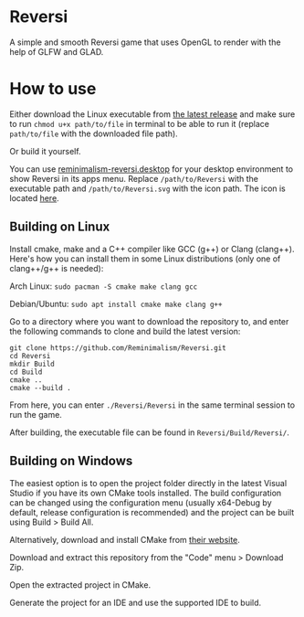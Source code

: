 # Reversi

A simple and smooth Reversi game that uses OpenGL to render with the help of GLFW and GLAD.

# How to use

Either download the Linux executable from [the latest release](https://github.com/Reminimalism/Reversi/releases/latest)
and make sure to run `chmod u+x path/to/file`
in terminal to be able to run it (replace `path/to/file` with the downloaded file path).

Or build it yourself.

You can use [reminimalism-reversi.desktop](https://github.com/Reminimalism/Reversi/blob/main/reminimalism-reversi.desktop)
for your desktop environment to show Reversi in its apps menu.
Replace `/path/to/Reversi` with the executable path and `/path/to/Reversi.svg` with the icon path.
The icon is located [here](https://github.com/Reminimalism/Reversi/blob/main/icon/Reversi.svg).

## Building on Linux

Install cmake, make and a C++ compiler like GCC (g++) or Clang (clang++).
Here's how you can install them in some Linux distributions (only one of clang++/g++ is needed):

Arch Linux: `sudo pacman -S cmake make clang gcc`

Debian/Ubuntu: `sudo apt install cmake make clang g++`

Go to a directory where you want to download the repository to,
and enter the following commands to clone and build the latest version:

```
git clone https://github.com/Reminimalism/Reversi.git
cd Reversi
mkdir Build
cd Build
cmake ..
cmake --build .
```

From here, you can enter `./Reversi/Reversi` in the same terminal session to run the game.

After building, the executable file can be found in `Reversi/Build/Reversi/`.

## Building on Windows

The easiest option is to open the project folder directly in the latest Visual Studio if you have its own CMake tools installed.
The build configuration can be changed using the configuration menu (usually x64-Debug by default, release configuration is recommended) and the project can be built using Build > Build All.

Alternatively, download and install CMake from [their website](https://cmake.org/download/).

Download and extract this repository from the "Code" menu > Download Zip.

Open the extracted project in CMake.

Generate the project for an IDE and use the supported IDE to build.
